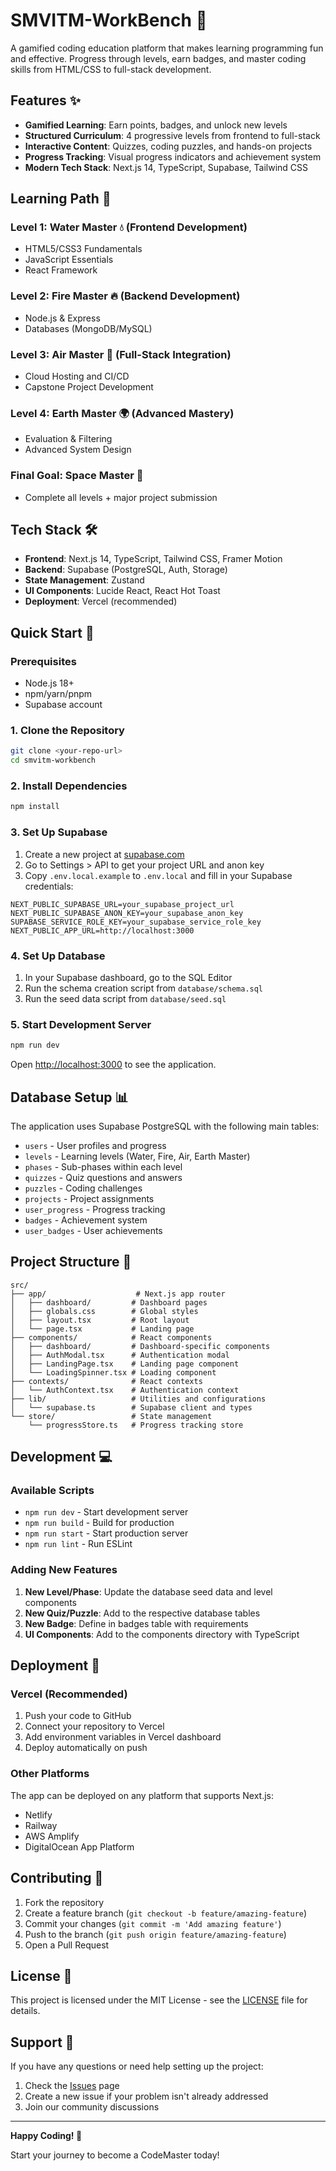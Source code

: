 # SMVITM-WorkBench 🚀

A gamified coding education platform that makes learning programming fun and effective. Progress through levels, earn badges, and master coding skills from HTML/CSS to full-stack development.

## Features ✨

- **Gamified Learning**: Earn points, badges, and unlock new levels
- **Structured Curriculum**: 4 progressive levels from frontend to full-stack
- **Interactive Content**: Quizzes, coding puzzles, and hands-on projects
- **Progress Tracking**: Visual progress indicators and achievement system
- **Modern Tech Stack**: Next.js 14, TypeScript, Supabase, Tailwind CSS

## Learning Path 🎯

### Level 1: Water Master 💧 (Frontend Development)
- HTML5/CSS3 Fundamentals
- JavaScript Essentials
- React Framework

### Level 2: Fire Master 🔥 (Backend Development)
- Node.js & Express
- Databases (MongoDB/MySQL)

### Level 3: Air Master 💨 (Full-Stack Integration)
- Cloud Hosting and CI/CD
- Capstone Project Development

### Level 4: Earth Master 🌍 (Advanced Mastery)
- Evaluation & Filtering
- Advanced System Design

### Final Goal: Space Master 🚀
- Complete all levels + major project submission

## Tech Stack 🛠️

- **Frontend**: Next.js 14, TypeScript, Tailwind CSS, Framer Motion
- **Backend**: Supabase (PostgreSQL, Auth, Storage)
- **State Management**: Zustand
- **UI Components**: Lucide React, React Hot Toast
- **Deployment**: Vercel (recommended)

## Quick Start 🚀

### Prerequisites
- Node.js 18+
- npm/yarn/pnpm
- Supabase account

### 1. Clone the Repository
```bash
git clone <your-repo-url>
cd smvitm-workbench
```

### 2. Install Dependencies
```bash
npm install
```

### 3. Set Up Supabase

1. Create a new project at [supabase.com](https://supabase.com)
2. Go to Settings > API to get your project URL and anon key
3. Copy `.env.local.example` to `.env.local` and fill in your Supabase credentials:

```env
NEXT_PUBLIC_SUPABASE_URL=your_supabase_project_url
NEXT_PUBLIC_SUPABASE_ANON_KEY=your_supabase_anon_key
SUPABASE_SERVICE_ROLE_KEY=your_supabase_service_role_key
NEXT_PUBLIC_APP_URL=http://localhost:3000
```

### 4. Set Up Database

1. In your Supabase dashboard, go to the SQL Editor
2. Run the schema creation script from `database/schema.sql`
3. Run the seed data script from `database/seed.sql`

### 5. Start Development Server
```bash
npm run dev
```

Open [http://localhost:3000](http://localhost:3000) to see the application.

## Database Setup 📊

The application uses Supabase PostgreSQL with the following main tables:

- `users` - User profiles and progress
- `levels` - Learning levels (Water, Fire, Air, Earth Master)
- `phases` - Sub-phases within each level
- `quizzes` - Quiz questions and answers
- `puzzles` - Coding challenges
- `projects` - Project assignments
- `user_progress` - Progress tracking
- `badges` - Achievement system
- `user_badges` - User achievements

## Project Structure 📁

```
src/
├── app/                    # Next.js app router
│   ├── dashboard/         # Dashboard pages
│   ├── globals.css        # Global styles
│   ├── layout.tsx         # Root layout
│   └── page.tsx           # Landing page
├── components/            # React components
│   ├── dashboard/         # Dashboard-specific components
│   ├── AuthModal.tsx      # Authentication modal
│   ├── LandingPage.tsx    # Landing page component
│   └── LoadingSpinner.tsx # Loading component
├── contexts/              # React contexts
│   └── AuthContext.tsx    # Authentication context
├── lib/                   # Utilities and configurations
│   └── supabase.ts        # Supabase client and types
└── store/                 # State management
    └── progressStore.ts   # Progress tracking store
```

## Development 💻

### Available Scripts

- `npm run dev` - Start development server
- `npm run build` - Build for production
- `npm run start` - Start production server
- `npm run lint` - Run ESLint

### Adding New Features

1. **New Level/Phase**: Update the database seed data and level components
2. **New Quiz/Puzzle**: Add to the respective database tables
3. **New Badge**: Define in badges table with requirements
4. **UI Components**: Add to the components directory with TypeScript

## Deployment 🚀

### Vercel (Recommended)

1. Push your code to GitHub
2. Connect your repository to Vercel
3. Add environment variables in Vercel dashboard
4. Deploy automatically on push

### Other Platforms

The app can be deployed on any platform that supports Next.js:
- Netlify
- Railway
- AWS Amplify
- DigitalOcean App Platform

## Contributing 🤝

1. Fork the repository
2. Create a feature branch (`git checkout -b feature/amazing-feature`)
3. Commit your changes (`git commit -m 'Add amazing feature'`)
4. Push to the branch (`git push origin feature/amazing-feature`)
5. Open a Pull Request

## License 📄

This project is licensed under the MIT License - see the [LICENSE](LICENSE) file for details.

## Support 💬

If you have any questions or need help setting up the project:

1. Check the [Issues](https://github.com/your-username/smvitm-workbench/issues) page
2. Create a new issue if your problem isn't already addressed
3. Join our community discussions

---

**Happy Coding! 🎉**

Start your journey to become a CodeMaster today!
